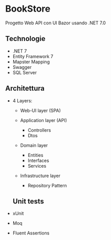 # BookStore
Progetto Web API con UI Bazor usando .NET 7.0

## Technologie
- .NET 7
- Entity Framework 7
- Mapster Mapping
- Swagger
- SQL Server

## Architettura
- 4 Layers:
  - Web-UI layer (SPA)
  
  - Application layer (API)
    - Controllers
    - Dtos

  - Domain layer
    - Entities
    - Interfaces
    - Services
    
  - Infrastructure layer
    - Repository Pattern

  ## Unit tests
- xUnit
- Moq
- Fluent Assertions
